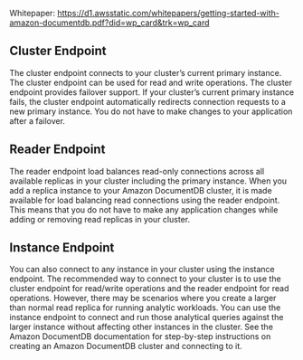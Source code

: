 Whitepaper: https://d1.awsstatic.com/whitepapers/getting-started-with-amazon-documentdb.pdf?did=wp_card&trk=wp_card


## Cluster Endpoint
The cluster endpoint connects to your cluster’s current primary instance. The cluster
endpoint can be used for read and write operations. The cluster endpoint provides
failover support. If your cluster’s current primary instance fails, the cluster endpoint
automatically redirects connection requests to a new primary instance. You do not have
to make changes to your application after a failover.
## Reader Endpoint
The reader endpoint load balances read-only connections across all available replicas
in your cluster including the primary instance. When you add a replica instance to your
Amazon DocumentDB cluster, it is made available for load balancing read connections
using the reader endpoint. This means that you do not have to make any application
changes while adding or removing read replicas in your cluster.
## Instance Endpoint
You can also connect to any instance in your cluster using the instance endpoint. The
recommended way to connect to your cluster is to use the cluster endpoint for
read/write operations and the reader endpoint for read operations. However, there may
be scenarios where you create a larger than normal read replica for running analytic
workloads. You can use the instance endpoint to connect and run those analytical
queries against the larger instance without affecting other instances in the cluster.
See the Amazon DocumentDB documentation for step-by-step instructions on creating
an Amazon DocumentDB cluster and connecting to it.
